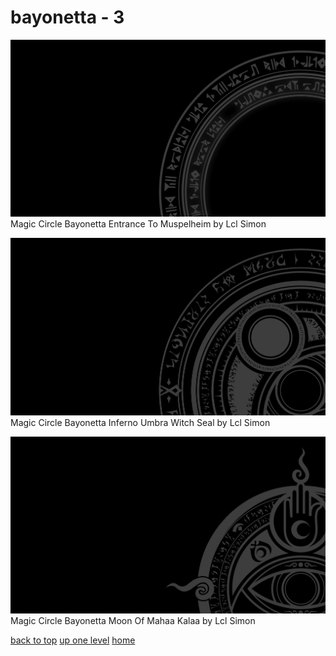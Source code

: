 # bayonetta - 3
[![Magic Circle Bayonetta Entrance To Muspelheim by Lcl Simon](/terminal/grey%20on%20black/big/magic%20circles/bayonetta/magic_circle_bayonetta_entrance_to_muspelheim_by_lcl_simon.png "Magic Circle Bayonetta Entrance To Muspelheim by Lcl Simon")](https://raw.githubusercontent.com/buckmanc/wallpapers/main/terminal/grey%20on%20black/big/magic%20circles/bayonetta/magic_circle_bayonetta_entrance_to_muspelheim_by_lcl_simon.png)\
Magic Circle Bayonetta Entrance To Muspelheim by Lcl Simon

[![Magic Circle Bayonetta Inferno Umbra Witch Seal by Lcl Simon](/terminal/grey%20on%20black/big/magic%20circles/bayonetta/magic_circle_bayonetta_inferno_umbra_witch_seal_by_lcl_simon.png "Magic Circle Bayonetta Inferno Umbra Witch Seal by Lcl Simon")](https://raw.githubusercontent.com/buckmanc/wallpapers/main/terminal/grey%20on%20black/big/magic%20circles/bayonetta/magic_circle_bayonetta_inferno_umbra_witch_seal_by_lcl_simon.png)\
Magic Circle Bayonetta Inferno Umbra Witch Seal by Lcl Simon

[![Magic Circle Bayonetta Moon Of Mahaa Kalaa by Lcl Simon](/terminal/grey%20on%20black/big/magic%20circles/bayonetta/magic_circle_bayonetta_moon_of_mahaa_kalaa_by_lcl_simon.png "Magic Circle Bayonetta Moon Of Mahaa Kalaa by Lcl Simon")](https://raw.githubusercontent.com/buckmanc/wallpapers/main/terminal/grey%20on%20black/big/magic%20circles/bayonetta/magic_circle_bayonetta_moon_of_mahaa_kalaa_by_lcl_simon.png)\
Magic Circle Bayonetta Moon Of Mahaa Kalaa by Lcl Simon



[back to top](#)
[up one level](/terminal/grey%20on%20black/big/magic%20circles/README.MD)
[home](/)
